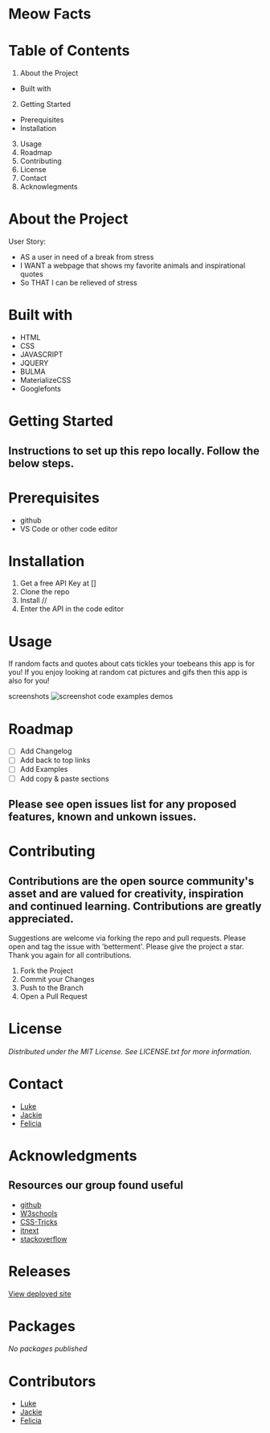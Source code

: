 # Meow Facts

# Table of Contents
1. About the Project
* Built with
2. Getting Started
* Prerequisites
* Installation
3. Usage
4. Roadmap
5. Contributing
6. License
7. Contact
8. Acknowlegments

# About the Project

User Story:
* AS a user in need of a break from stress
* I WANT a webpage that shows my favorite animals and inspirational quotes
* So THAT I can be relieved of stress

# Built with

* HTML
* CSS
* JAVASCRIPT
* JQUERY
* BULMA
* MaterializeCSS
* Googlefonts

# Getting Started

## Instructions to set up this repo locally. Follow the below steps.

# Prerequisites

* github
* VS Code or other code editor

# Installation

1. Get a free API Key at []
2. Clone the repo
3. Install //
4. Enter the API in the code editor

# Usage

If random facts and quotes about cats tickles your toebeans this app is for you! If you enjoy looking at random cat pictures and gifs then this app is also for you! 

screenshots
![screenshot](heatleyj7.github.io_cat-api-project_.png)
code examples
demos


# Roadmap

-[ ] Add Changelog
-[ ] Add back to top links
-[ ] Add Examples
-[ ] Add copy & paste sections

## Please see open issues list for any proposed features, known and unkown issues.

# Contributing

## Contributions are the open source community's asset and are valued for creativity, inspiration and continued learning. Contributions are greatly appreciated.
Suggestions are welcome via forking the repo and pull requests. Please open and tag the issue with 'betterment'. Please give the project a star. Thank you again for all contributions.
1. Fork the Project
2. Commit your Changes
4. Push to the Branch
5. Open a Pull Request

# License

###### Distributed under the MIT License. See LICENSE.txt for more information.

# Contact

- [Luke](https://github.com/BarkMulcher) 
- [Jackie](https://github.com/heatleyj7)
- [Felicia](https://github.com/maddiethornberry) 


# Acknowledgments

## Resources our group found useful
* [github](https://github.com/)
* [W3schools](https://w3schools.com/)
* [CSS-Tricks](https://css-tricks.com/)
* [itnext](https://itnext.io/)
* [stackoverflow](https://stackoverflow.com/)

# Releases

[View deployed site](https://heatleyj7.github.io/cat-api-project/)

# Packages

###### No packages published

# Contributors

- [Luke](https://github.com/BarkMulcher) 
- [Jackie](https://github.com/heatleyj7)
- [Felicia](https://github.com/maddiethornberry) 


